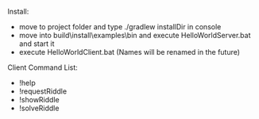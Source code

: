 Install:
- move to project folder and type ./gradlew installDir in console
- move into build\install\examples\bin and execute HelloWorldServer.bat and start it
- execute HelloWorldClient.bat (Names will be renamed in the future)


Client Command List:
- !help
- !requestRiddle
- !showRiddle
- !solveRiddle
